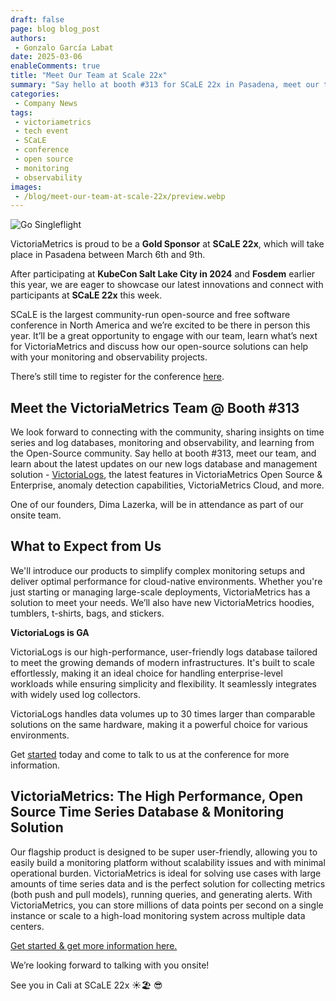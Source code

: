 ```yaml
---
draft: false
page: blog blog_post
authors:
 - Gonzalo García Labat
date: 2025-03-06
enableComments: true
title: "Meet Our Team at Scale 22x"
summary: "Say hello at booth #313 for SCaLE 22x in Pasadena, meet our team, and find out about the latest updates on our new VictoriaLogs solution, the latest VictoriaMetrics updates and more."
categories: 
 - Company News
tags:
 - victoriametrics
 - tech event
 - SCaLE
 - conference
 - open source
 - monitoring
 - observability
images:
 - /blog/meet-our-team-at-scale-22x/preview.webp
---
```


![Go Singleflight](/blog/meet-our-team-at-scale-22x/preview.webp)
<!-- <figcaption style="text-align: center; font-style: italic;">Meet Our Team at Scale 22x
</figcaption> -->

VictoriaMetrics is proud to be a **Gold Sponsor** at **SCaLE 22x**, which will take place in Pasadena between March 6th and 9th.

After participating at **KubeCon Salt Lake City in 2024** and **Fosdem** earlier this year, we are eager to showcase our latest innovations and connect with participants at **SCaLE 22x** this week.

SCaLE is the largest community-run open-source and free software conference in North America and we’re excited to be there in person this year.
It’ll be a great opportunity to engage with our team, learn what’s next for VictoriaMetrics and discuss how our open-source solutions can help with your monitoring and observability projects.

There’s still time to register for the conference [here](https://www.socallinuxexpo.org/scale/22x).

## Meet the VictoriaMetrics Team @ Booth #313

We look forward to connecting with the community, sharing insights on time series and log databases, monitoring and observability, and learning from the Open-Source community. 
Say hello at booth #313, meet our team, and learn about the latest updates on our new logs database and management solution - [VictoriaLogs](https://victoriametrics.com/products/victorialogs/), the latest features in VictoriaMetrics Open Source & Enterprise, anomaly detection capabilities, VictoriaMetrics Cloud, and more.

One of our founders, Dima Lazerka, will be in attendance as part of our onsite team.

## What to Expect from Us

We'll introduce our products to simplify complex monitoring setups and deliver optimal performance for cloud-native environments. Whether you're just starting or managing large-scale deployments, VictoriaMetrics has a solution to meet your needs. 
We’ll also have new VictoriaMetrics hoodies, tumblers, t-shirts, bags, and stickers.

**VictoriaLogs is GA**

VictoriaLogs is our high-performance, user-friendly logs database tailored to meet the growing demands of modern infrastructures. It's built to scale effortlessly, making it an ideal choice for handling enterprise-level workloads while ensuring simplicity and flexibility. It seamlessly integrates with widely used log collectors.

VictoriaLogs handles data volumes up to 30 times larger than comparable solutions on the same hardware, making it a powerful choice for various environments.

Get [started](https://victoriametrics.com/products/victorialogs/) today and come to talk to us at the conference for more information.

## VictoriaMetrics: The High Performance, Open Source Time Series Database & Monitoring Solution

Our flagship product is designed to be super user-friendly, allowing you to easily build a monitoring platform without scalability issues and with minimal operational burden.
VictoriaMetrics is ideal for solving use cases with large amounts of time series data and is the perfect solution for collecting metrics (both push and pull models), running queries, and generating alerts. 
With VictoriaMetrics, you can store millions of data points per second on a single instance or scale to a high-load monitoring system across multiple data centers.

[Get started & get more information here.](https://victoriametrics.com/products/open-source/)

We’re looking forward to talking with you onsite!

See you in Cali at SCaLE 22x ☀️🏖️ 😎